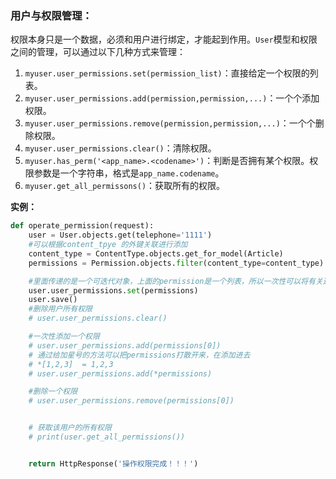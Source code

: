### 用户与权限管理：

权限本身只是一个数据，必须和用户进行绑定，才能起到作用。`User`模型和权限之间的管理，可以通过以下几种方式来管理：

1. `myuser.user_permissions.set(permission_list)`：直接给定一个权限的列表。
2. `myuser.user_permissions.add(permission,permission,...)`：一个个添加权限。
3. `myuser.user_permissions.remove(permission,permission,...)`：一个个删除权限。
4. `myuser.user_permissions.clear()`：清除权限。
5. `myuser.has_perm('<app_name>.<codename>')`：判断是否拥有某个权限。权限参数是一个字符串，格式是`app_name.codename`。
6. `myuser.get_all_permissons()`：获取所有的权限。

**实例：**

```python
def operate_permission(request):
    user = User.objects.get(telephone='1111')
    #可以根据content_tpye 的外键关联进行添加
    content_type = ContentType.objects.get_for_model(Article)
    permissions = Permission.objects.filter(content_type=content_type)

    #里面传递的是一个可迭代对象，上面的permission是一个列表，所以一次性可以将有关这个表的权限全部传给他
    user.user_permissions.set(permissions)
    user.save()
    #删除用户所有权限
    # user.user_permissions.clear()

    #一次性添加一个权限
    # user.user_permissions.add(permissions[0])
    # 通过给加星号的方法可以把permissions打散开来，在添加进去
    # *[1,2,3]  = 1,2,3
    # user.user_permissions.add(*permissions)

    #删除一个权限
    # user.user_permissions.remove(permissions[0])


    # 获取该用户的所有权限
    # print(user.get_all_permissions())


    return HttpResponse('操作权限完成！！！')

```

